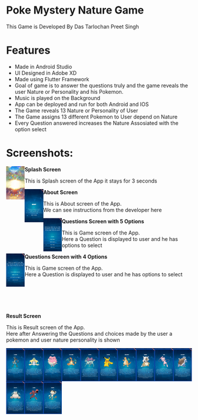 # Poke Mystery Nature Game

This Game is Developed By Das Tarlochan Preet Singh 

# Features
- Made in Android Studio
- UI Designed in Adobe XD
- Made using Flutter Framework
- Goal of game is to answer the questions truly and the game reveals the user Nature or Personality and his Pokemon.
- Music is played on the Background
- App can be deployed and run for both Android and IOS
- The Game reveals 13 Nature or Personality of User
- The Game assigns 13 different Pokemon to User depend on Nature
- Every Question answered increases the Nature Assosiated with the option select 

# Screenshots:
<p>
<b>Splash Screen</b>
<img
align="left"
src="Screenshots/splashscreen.png"
raw=true
alt="Splash Screen"
width="10%"
height = "20%"
/> 
<p align="left">This is Splash screen of the App it stays for 3 seconds</p>
</p>

<p>
<b>About Screen</b>
<img
align="left"
src="Screenshots/about.png"
raw=true
alt="About Screen"
width="10%"
height = "20%"
/> 
<p align="left">This is About screen of the App.
<br>We can see instructions from the developer here <br></p>
</p>

<p>
<b>Questions Screen with 5 Options</b>
<img
align="left"
src="Screenshots/question5sopt.png"
raw=true
alt="Questions Screen with 5 Options"
width="10%"
height = "20%"
/> 
<p align="left">This is Game screen of the App.
<br>Here a Question is displayed to user and he has options to select <br></p>
</p>

<p>
<b>Questions Screen with 4 Options</b>
<img
align="left"
src="Screenshots/question4opt.png"
raw=true
alt="Questions Screen with 4 Options"
width="10%"
height = "20%"
/> 
<p align="left">This is Game screen of the App.
<br>Here a Question is displayed to user and he has options to select <br></p>
</p>
<br>
<br>
<br>
<br>
<p>
<b  align="left" >Result Screen</b>
<p align="left">This is Result screen of the App.
<br>Here after Answering the Questions and choices made by the user a pokemon and user nature personality is shown <br></p>
</p>
<img
align="left"
src="Screenshots/bravelucario.png"
raw=true
alt="bravelucario"
width="10%"
height = "20%"
/>
<img
align="left"
src="Screenshots/calmjirachi.png"
raw=true
alt="calmjirachi"
width="10%"
height = "20%"
/>
<img
align="left"
src="Screenshots/docileblissey.png"
raw=true
alt="docileblissey"
width="10%"
height = "20%"
/>
<img
align="left"
src="Screenshots/hardycharizard.png"
raw=true
alt="hardycharizard"
width="10%"
height = "20%"
/>  
<img
align="left"
src="Screenshots/hastysuicune.png"
raw=true
alt="hastysuicune"
width="10%"
height = "20%"
/>
<img
align="left"
src="Screenshots/impishpikachu.png"
raw=true
alt="impishpikachu"
width="10%"
height = "20%"
/>
<img
align="left"
src="Screenshots/jollydragonite.png"
raw=true
alt="jollydragonite"
width="10%"
height = "20%"
/>
<img
align="left"
src="Screenshots/lonelycubone.png"
raw=true
alt="lonelycubone"
width="10%"
height = "20%"
/>
  
<img
align="left"
src="Screenshots/naivemew.png"
raw=true
alt="naivemew"
width="10%"
height = "20%"
/>
<img
align="left"
src="Screenshots/quirkyblastoise.png"
raw=true
alt="quirkyblastoise"
width="10%"
height = "20%"
/>
<img
align="left"
src="Screenshots/relaxedsnorlax.png"
raw=true
alt="relaxedsnorlax"
width="10%"
height = "20%"
/>
<img
align="left"
src="Screenshots/sassyscizor.png"
raw=true
alt="sassyscizor"
width="10%"
height = "20%"
/>
<img
align="left"
src="Screenshots/timidmeowth.png"
raw=true
alt="timidmeowth"
width="10%"
height = "20%"
/>

